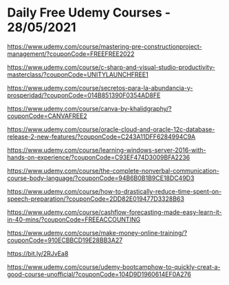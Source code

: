 # Daily Free Udemy Courses - 28/05/2021

https://www.udemy.com/course/mastering-pre-constructionproject-management/?couponCode=FREEFREE2022
https://www.udemy.com/course/c-sharp-and-visual-studio-productivity-masterclass/?couponCode=UNITYLAUNCHFREE1
https://www.udemy.com/course/secretos-para-la-abundancia-y-prosperidad/?couponCode=014B851390F0354AD8FE
https://www.udemy.com/course/canva-by-khalidgraphy/?couponCode=CANVAFREE2
https://www.udemy.com/course/oracle-cloud-and-oracle-12c-database-release-2-new-features/?couponCode=C243A11DFF6284994C9A
https://www.udemy.com/course/learning-windows-server-2016-with-hands-on-experience/?couponCode=C93EF474D3009BFA2236
https://www.udemy.com/course/the-complete-nonverbal-communication-course-body-language/?couponCode=94B6B0B1B9CE18DC49D3
https://www.udemy.com/course/how-to-drastically-reduce-time-spent-on-speech-preparation/?couponCode=2DD82E019477D3328B63
https://www.udemy.com/course/cashflow-forecasting-made-easy-learn-it-in-40-mins/?couponCode=FREEACCOUNTING
https://www.udemy.com/course/make-money-online-training/?couponCode=910ECBBCD19E28BB3A27
https://bit.ly/2RJvEa8
https://www.udemy.com/course/udemy-bootcamphow-to-quickly-creat-a-good-course-unofficial/?couponCode=104D9D1960614EF0A276
